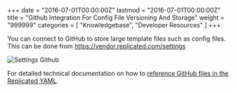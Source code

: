 +++
date = "2016-07-01T00:00:00Z"
lastmod = "2016-07-01T00:00:00Z"
title = "Github Integration For Config File Versioning And Storage"
weight = "999999"
categories = [ "Knowledgebase", "Developer Resources" ]
+++

You can connect to GitHub to store large template files such as config files. This
can be done from https://vendor.replicated.com/settings

![Settings Github](/images/settings-github.png)

For detailed technical documentation on how to
[reference GitHub files in the Replicated YAML](/kb/developer-resources/github-integration/).
